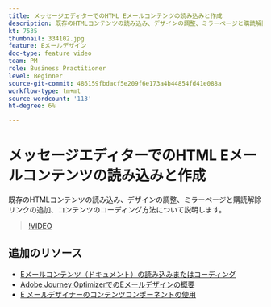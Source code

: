 ```yaml
---
title: メッセージエディターでのHTML Eメールコンテンツの読み込みと作成
description: 既存のHTMLコンテンツの読み込み、デザインの調整、ミラーページと購読解除リンクの追加、コンテンツのコーディング方法について説明します。
kt: 7535
thumbnail: 334102.jpg
feature: Eメールデザイン
doc-type: feature video
team: PM
role: Business Practitioner
level: Beginner
source-git-commit: 486159fbdacf5e209f6e173a4b44854fd41e088a
workflow-type: tm+mt
source-wordcount: '113'
ht-degree: 6%

---
```



# メッセージエディターでのHTML Eメールコンテンツの読み込みと作成

既存のHTMLコンテンツの読み込み、デザインの調整、ミラーページと購読解除リンクの追加、コンテンツのコーディング方法について説明します。

>[!VIDEO](https://video.tv.adobe.com/v/334102?quality=12)

## 追加のリソース

* [Eメールコンテンツ（ドキュメント）の読み込みまたはコーディング](https://experienceleague.adobe.com/docs/journey-optimizer/using/create-messages/email-designer/existing-content.html)
* [Adobe Journey OptimizerでのEメールデザインの概要](https://experienceleague.adobe.com/docs/journey-optimizer/using/create-messages/email-designer/design-emails.html)
* [E メールデザイナーのコンテンツコンポーネントの使用](https://experienceleague.adobe.com/docs/journey-optimizer/using/create-messages/email-designer/design-emails.html)
